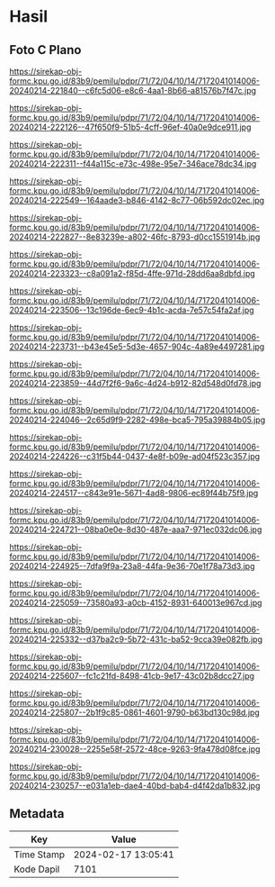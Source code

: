 # Hasil

## Foto C Plano

https://sirekap-obj-formc.kpu.go.id/83b9/pemilu/pdpr/71/72/04/10/14/7172041014006-20240214-221840--c6fc5d06-e8c6-4aa1-8b66-a81576b7f47c.jpg

https://sirekap-obj-formc.kpu.go.id/83b9/pemilu/pdpr/71/72/04/10/14/7172041014006-20240214-222126--47f650f9-51b5-4cff-96ef-40a0e9dce911.jpg

https://sirekap-obj-formc.kpu.go.id/83b9/pemilu/pdpr/71/72/04/10/14/7172041014006-20240214-222311--f44a115c-e73c-498e-95e7-346ace78dc34.jpg

https://sirekap-obj-formc.kpu.go.id/83b9/pemilu/pdpr/71/72/04/10/14/7172041014006-20240214-222549--164aade3-b846-4142-8c77-06b592dc02ec.jpg

https://sirekap-obj-formc.kpu.go.id/83b9/pemilu/pdpr/71/72/04/10/14/7172041014006-20240214-222827--8e83239e-a802-46fc-8793-d0cc1551914b.jpg

https://sirekap-obj-formc.kpu.go.id/83b9/pemilu/pdpr/71/72/04/10/14/7172041014006-20240214-223323--c8a091a2-f85d-4ffe-971d-28dd6aa8dbfd.jpg

https://sirekap-obj-formc.kpu.go.id/83b9/pemilu/pdpr/71/72/04/10/14/7172041014006-20240214-223506--13c196de-6ec9-4b1c-acda-7e57c54fa2af.jpg

https://sirekap-obj-formc.kpu.go.id/83b9/pemilu/pdpr/71/72/04/10/14/7172041014006-20240214-223731--b43e45e5-5d3e-4657-904c-4a89e4497281.jpg

https://sirekap-obj-formc.kpu.go.id/83b9/pemilu/pdpr/71/72/04/10/14/7172041014006-20240214-223859--44d7f2f6-9a6c-4d24-b912-82d548d0fd78.jpg

https://sirekap-obj-formc.kpu.go.id/83b9/pemilu/pdpr/71/72/04/10/14/7172041014006-20240214-224046--2c65d9f9-2282-498e-bca5-795a39884b05.jpg

https://sirekap-obj-formc.kpu.go.id/83b9/pemilu/pdpr/71/72/04/10/14/7172041014006-20240214-224226--c31f5b44-0437-4e8f-b09e-ad04f523c357.jpg

https://sirekap-obj-formc.kpu.go.id/83b9/pemilu/pdpr/71/72/04/10/14/7172041014006-20240214-224517--c843e91e-5671-4ad8-9806-ec89f44b75f9.jpg

https://sirekap-obj-formc.kpu.go.id/83b9/pemilu/pdpr/71/72/04/10/14/7172041014006-20240214-224721--08ba0e0e-8d30-487e-aaa7-971ec032dc06.jpg

https://sirekap-obj-formc.kpu.go.id/83b9/pemilu/pdpr/71/72/04/10/14/7172041014006-20240214-224925--7dfa9f9a-23a8-44fa-9e36-70e1f78a73d3.jpg

https://sirekap-obj-formc.kpu.go.id/83b9/pemilu/pdpr/71/72/04/10/14/7172041014006-20240214-225059--73580a93-a0cb-4152-8931-640013e967cd.jpg

https://sirekap-obj-formc.kpu.go.id/83b9/pemilu/pdpr/71/72/04/10/14/7172041014006-20240214-225332--d37ba2c9-5b72-431c-ba52-9cca39e082fb.jpg

https://sirekap-obj-formc.kpu.go.id/83b9/pemilu/pdpr/71/72/04/10/14/7172041014006-20240214-225607--fc1c21fd-8498-41cb-9e17-43c02b8dcc27.jpg

https://sirekap-obj-formc.kpu.go.id/83b9/pemilu/pdpr/71/72/04/10/14/7172041014006-20240214-225807--2b1f9c85-0861-4601-9790-b63bd130c98d.jpg

https://sirekap-obj-formc.kpu.go.id/83b9/pemilu/pdpr/71/72/04/10/14/7172041014006-20240214-230028--2255e58f-2572-48ce-9263-9fa478d08fce.jpg

https://sirekap-obj-formc.kpu.go.id/83b9/pemilu/pdpr/71/72/04/10/14/7172041014006-20240214-230257--e031a1eb-dae4-40bd-bab4-d4f42da1b832.jpg


## Metadata

| Key        | Value               |
| ---------- | ------------------- |
| Time Stamp | 2024-02-17 13:05:41 |
| Kode Dapil | 7101                |



